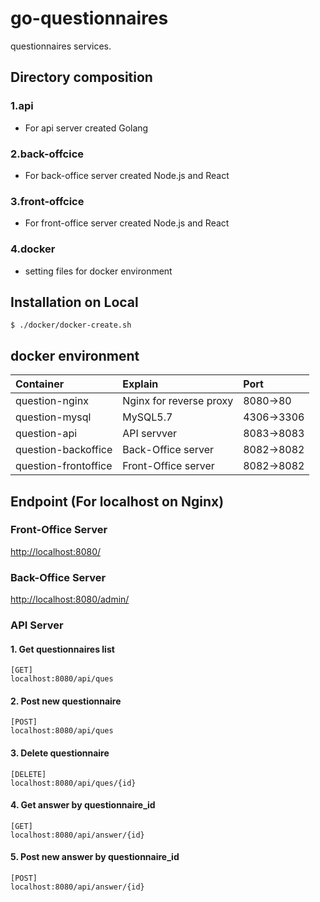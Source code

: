 # go-questionnaires
questionnaires services.


## Directory composition
### 1.api
* For api server created Golang

### 2.back-offcice
* For back-office server created Node.js and React

### 3.front-offcice
* For front-office server created Node.js and React

### 4.docker
* setting files for docker environment


## Installation on Local
```
$ ./docker/docker-create.sh
```

## docker environment
| Container            | Explain                 | Port       |
|:---------------------|:------------------------|:-----------|
| question-nginx       | Nginx for reverse proxy | 8080->80   |
| question-mysql       | MySQL5.7                | 4306->3306 |
| question-api         | API servver             | 8083->8083 |
| question-backoffice  | Back-Office server      | 8082->8082 |
| question-frontoffice | Front-Office server     | 8082->8082 |

## Endpoint (For localhost on Nginx)
### Front-Office Server
[http://localhost:8080/](http://localhost:8080/)

### Back-Office Server
[http://localhost:8080/admin/](http://localhost:8080/admin/)

### API Server

#### 1. Get questionnaires list 
```
[GET]
localhost:8080/api/ques
```

#### 2. Post new questionnaire 
```
[POST]
localhost:8080/api/ques
```

#### 3. Delete questionnaire 
```
[DELETE]
localhost:8080/api/ques/{id}
```

#### 4. Get answer by questionnaire_id
```
[GET]
localhost:8080/api/answer/{id}
```

#### 5. Post new answer by questionnaire_id
```
[POST]
localhost:8080/api/answer/{id}
```

